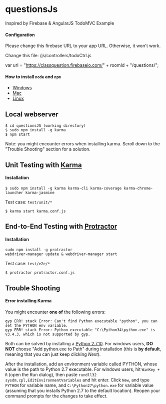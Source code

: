 questionsJs
====

Inspired by Firebase & AngularJS TodoMVC Example

#### Configuration
Please change this firebase URL to your app URL. Otherwise, it won't work.

Change this file: /js/controllers/todoCtrl.js

var url = "https://classquestion.firebaseio.com/" + roomId + "/questions/";

#### How to install `node` and `npm`
- [Windows](http://blog.teamtreehouse.com/install-node-js-npm-windows)
- [Mac](http://blog.teamtreehouse.com/install-node-js-npm-mac)
- [Linux](http://blog.teamtreehouse.com/install-node-js-npm-linux)

Local webserver
----

```
$ cd questionsJS (working directory)
$ sudo npm install -g karma
$ npm start
```

Note: you might encounter errors when installing karma. Scroll down to the "Trouble Shooting" section for a solution.

Unit Testing with [Karma](http://karma-runner.github.io/0.13/index.html)
----

#### Installation
```
$ sudo npm install -g karma karma-cli karma-coverage karma-chrome-launcher karma-jasmine
```

Test case: `test/unit/*`
```
$ karma start karma.conf.js
```

End-to-End Testing with [Protractor](http://www.protractortest.org/#/)
----

#### Installation
````
sudo npm install -g protractor
webdriver-manager update & webdriver-manager start
````

Test case: `test/e2e/*`
```
$ protractor protractor.conf.js
```

Trouble Shooting
----

#### Error installing Karma

You might encounter **one of** the following errors:

```
gyp ERR! stack Error: Can't find Python executable "python", you can set the PYTHON env variable.
gyp ERR! stack Error: Python executable "C:\Python34\python.exe" is v3.4.3, which is not supported by gyp.
```

Both can be solved by installing a [Python 2.7.10](https://www.python.org/downloads/). For windows users, **DO NOT** choose "Add python.exe to Path" during installation (this is **by default**, meaning that you can just keep clicking *Next*).

After the installation, add an environment variable called PYTHON, whose value is the path to Python 2.7 executable. For windows users, hit ```WinKey + R``` (open the Run dialog), then paste ```rundll32 sysdm.cpl,EditEnvironmentVariables``` and hit enter. Click ```New```, and type ```PYTHON``` for variable name, and ```C:\Python27\python.exe``` for variable value (assuming that you installs Python 2.7 to the default location). Reopen your command prompts for the changes to take effect.
